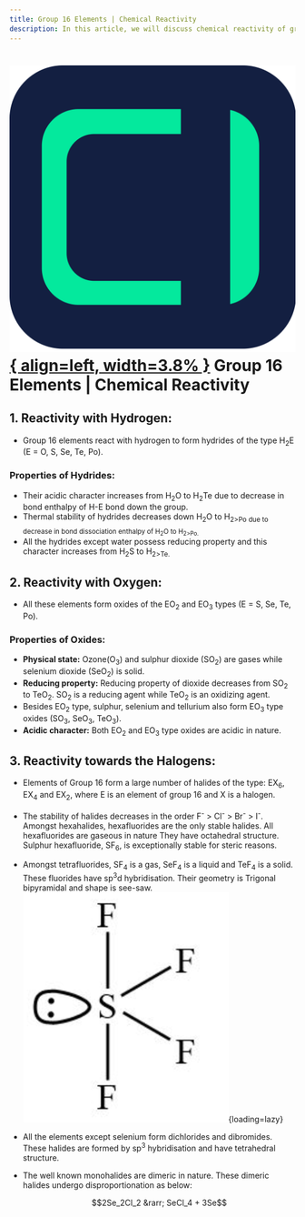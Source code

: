 ```yaml
---
title: Group 16 Elements | Chemical Reactivity
description: In this article, we will discuss chemical reactivity of group 16 elements.
---
```


# [![ChemistryEdu Logo](../../../images/favicon.svg){ align=left, width=3.8% }](../../../index.md)  Group 16 Elements | Chemical Reactivity

## 1. Reactivity with Hydrogen:

* Group 16 elements react with hydrogen to form hydrides of the type H<sub>2</sub>E (E = O, S, Se, Te, Po).

### Properties of Hydrides:

* Their acidic character increases from H<sub>2</sub>O to H<sub>2</sub>Te due to decrease in bond enthalpy of H-E bond down the group.
* Thermal stability of hydrides decreases down H<sub>2</sub>O to H<sub>2>Po due to decrease in bond dissociation enthalpy of H<sub>2</sub>O to H<sub>2>Po.
* All the hydrides except water possess reducing property and this character increases from H<sub>2</sub>S to H<sub>2>Te.

## 2. Reactivity with Oxygen:

* All these elements form oxides of the EO<sub>2</sub> and EO<sub>3</sub> types (E = S, Se, Te, Po).

### Properties of Oxides:

* **Physical state:** Ozone(O<sub>3</sub>) and sulphur dioxide (SO<sub>2</sub>) are gases while selenium dioxide (SeO<sub>2</sub>) is solid.
* **Reducing property:** Reducing property of dioxide decreases from SO<sub>2</sub> to TeO<sub>2</sub>. SO<sub>2</sub> is a reducing agent while TeO<sub>2</sub> is an oxidizing agent.
* Besides EO<sub>2</sub> type, sulphur, selenium and tellurium also form EO<sub>3</sub> type oxides (SO<sub>3</sub>, SeO<sub>3</sub>, TeO<sub>3</sub>).
* **Acidic character:** Both EO<sub>2</sub> and EO<sub>3</sub> type oxides are acidic in nature.

## 3. Reactivity towards the Halogens:

* Elements of Group 16 form a large number of halides of the type: EX<sub>6</sub>, EX<sub>4</sub> and EX<sub>2</sub>, where E is an element of group 16 and X is a halogen.
* The stability of halides decreases in the order F<sup>-</sup> > Cl<sup>-</sup> > Br<sup>-</sup> > I<sup>-</sup>. Amongst hexahalides, hexafluorides are the only stable halides.
  All hexafluorides are gaseous in nature They have octahedral structure. Sulphur hexafluoride, SF<sub>6</sub>, is exceptionally stable for steric reasons.
* Amongst tetrafluorides, SF<sub>4</sub> is a gas, SeF<sub>4</sub> is a liquid and TeF<sub>4</sub> is a solid. These fluorides have sp<sup>3</sup>d hybridisation. Their geometry is Trigonal bipyramidal and shape is see-saw.
  ![Sulphur Tetrafluoride](images/SF4.webp){loading=lazy}
* All the elements except selenium form dichlorides and dibromides. These halides are formed by sp<sup>3</sup> hybridisation and have tetrahedral structure.
* The well known monohalides are dimeric in nature. These dimeric halides undergo disproportionation as below:

  $$2Se_2Cl_2 &rarr; SeCl_4 + 3Se$$
